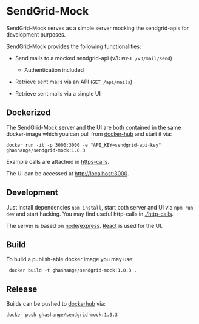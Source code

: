 # SendGrid-Mock

SendGrid-Mock serves as a simple server mocking the sendgrid-apis for development purposes.

SendGrid-Mock provides the following functionalities:

* Send mails to a mocked sendgrid-api (v3: `POST /v3/mail/send`)
  * Authentication included

* Retrieve sent mails via an API (`GET /api/mails`)

* Retrieve sent mails via a simple UI

## Dockerized

The SendGrid-Mock server and the UI are both contained in the same docker-image which you can pull from [docker-hub](https://cloud.docker.com/u/ghashange/repository/docker/ghashange/sendgrid-mock) and start it via:

```shell
docker run -it -p 3000:3000 -e "API_KEY=sendgrid-api-key" ghashange/sendgrid-mock:1.0.3
```

Example calls are attached in [https-calls](./http-calls).

The UI can be accessed at <http://localhost:3000>.

## Development

Just install dependencies `npm install`, start both server and UI via `npm run dev` and start hacking. You may find useful http-calls in [./http-calls](./http-calls).

The server is based on [node]/[express]. [React] is used for the UI.

[express]: http://expressjs.com/
[node]: https://nodejs.org/
[React]: https://reactjs.org/

## Build

To build a publish-able docker image you may use:

```shell
 docker build -t ghashange/sendgrid-mock:1.0.3 .
```

## Release

Builds can be pushed to [dockerhub](https://hub.docker.com/) via:

```shell
docker push ghashange/sendgrid-mock:1.0.3
```
